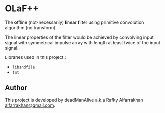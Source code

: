 # OLaF++
The **o**ffline (not-necessarily) **l**ine**a**r **f**ilter using primitive convolution algorithm (no transform).

The linear properties of the filter would be achieved by convolving input signal with symmetrical impulse array with length at least twice of the input signal.

Libraries used in this project.:

* `libsndfile`
* `fmt`

## Author
This project is developed by deadManAlive a.k.a Rafky Alfarrakhan [alfarrakhan@gmail.com](alfarrakhan@gmail.com).